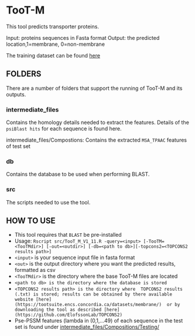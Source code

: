 # TooT-M
This tool predicts transporter proteins.
 
Input: proteins sequences in Fasta format
Output: the predicted location,1=membrane, 0=non-membrane



The training dataset  can be found [here](https://tootsuite.encs.concordia.ca/datasets/membrane/)


## FOLDERS
There are a number of folders that support the running of TooT-M and its outputs.

### intermediate_files
Contains the homology details needed to extract the features. Details of the  `psiBlast hits` for each sequence is found here.

intermediate_files/Compostions: Contains the extracted `MSA_TPAAC` features of test set

### db
Contains the database to be used when performing BLAST.


### src
The scripts needed to use the tool.

## HOW TO USE
 - This tool requires that `BLAST` be pre-installed
 - Usage: `Rscript src/TooT_M_V1_11.R -query=<input> [-TooTM=<TooTMdir>] [-out=<outdir>] [-db=<path to db>][-topcons2=<TOPCONS2 results path>]`
  - `<input>` is your sequence input file in fasta format
  - `<out>` is the output directory where you want the predicted 	results, formatted as csv
  - `<TooTMdir>` is the directory where the base TooT-M files 	are located
  - `<path to db> is the directory where the database is stored`
   - `<TOPCONS2 results path> is the directory where  TOPCONS2 results (.txt) is stored; results can be obtained by there available website [here](https://tootsuite.encs.concordia.ca/datasets/membrane/)  or by downloading the tool as described [here](https://github.com/ElofssonLab/TOPCONS2)`
 - Pse-PSSM features (lambda in (0,1,...49) of each sequence in the test set is  found under [intermediate_files/Compositions/Testing/](intermediate_files/Compositions/Testing/)
